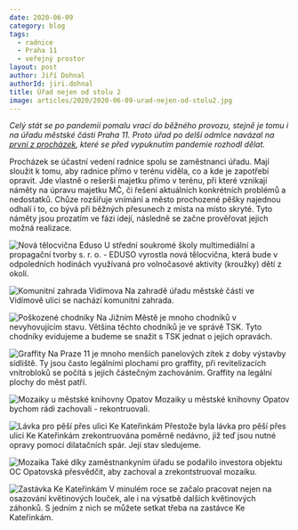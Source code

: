 ```yaml
---
date: 2020-06-09
category: blog
tags: 
  - radnice
  - Praha 11
  - veřejný prostor
layout: post
author: Jiří Dohnal
authorId: jiri.dohnal
title: Úřad nejen od stolu 2
image: articles/2020/2020-06-09-urad-nejen-od-stolu2.jpg
---
```


*Celý stát se po pandemii pomalu vrací do běžného provozu, stejně je tomu i na úřadu městské části Praha 11. Proto úřad po delší odmlce navázal na [první z procházek](https://praha11.pirati.cz/tiskove-zpravy/urad-nejen-od-stolu/), které se před vypuknutím pandemie rozhodl dělat.*

Procházek se účastní vedení radnice spolu se zaměstnanci úřadu. Mají sloužit k tomu, aby radnice přímo v terénu viděla, co a kde je zapotřebí opravit. Jde vlastně o rešerši majetku přímo v terénu, při které vznikají náměty na úpravu majetku MČ, či řešení aktuálních konkrétních problémů a nedostatků. Chůze rozšiřuje vnímání a město prochozené pěšky najednou odhalí i to, co bývá při běžných přesunech z místa na místo skryté. Tyto náměty jsou prozatím ve fázi idejí, následně se začne prověřovat jejich možná realizace.


![Nová tělocvična Eduso](/assets/img/articles/2020/2020-06-09-urad-nejen-od-stolu2-I.jpg)
U střední soukromé školy multimediální a propagační tvorby s. r. o. - EDUSO vyrostla nová tělocvična, která bude v odpoledních hodinách využívaná pro volnočasové aktivity (kroužky) dětí z okolí.

![Komunitní zahrada Vidímova](/assets/img/articles/2020/2020-06-09-urad-nejen-od-stolu2-II.jpg)
Na zahradě úřadu městské části ve Vidímově ulici se nachází komunitní zahrada.

![Poškozené chodníky](/assets/img/articles/2020/2020-06-09-urad-nejen-od-stolu2-III.jpg)
Na Jižním Městě je mnoho chodníků v nevyhovujícím stavu. Většina těchto chodníků je ve správě TSK. Tyto chodníky evidujeme a budeme se snažit s TSK jednat o jejich opravách.

![Graffity](/assets/img/articles/2020/2020-06-09-urad-nejen-od-stolu2-IV.jpg)
Na Praze 11 je mnoho menších panelových zítek z doby výstavby sídliště. Ty jsou často legálními plochami pro graffity, při revitelizacích vnitrobloků se počítá s jejich částečným zachováním. Graffity na legální plochy do měst patří.

![Mozaiky u městské knihovny Opatov](/assets/img/articles/2020/2020-06-09-urad-nejen-od-stolu2-V.jpg)
Mozaiky u městské knihovny Opatov bychom rádi zachovali - rekontruovali.

![Lávka pro pěší přes ulici Ke Kateřinkám](/assets/img/articles/2020/2020-06-09-urad-nejen-od-stolu2-VI.jpg)
Přestože byla lávka pro pěší přes ulici Ke Kateřinkám zrekontruována poměrně nedávno, již teď jsou nutné opravy pomocí dilatačních spár. Její stav sledujeme.

![Mozaika](/assets/img/articles/2020/2020-06-09-urad-nejen-od-stolu2-VII.jpg)
Také díky zaměstnankyním úřadu se podařilo investora objektu OC Opatovská přesvědčit, aby zachoval a zrekontstruoval mozaiku.

![Zastávka Ke Kateřinkám](/assets/img/articles/2020/2020-06-09-urad-nejen-od-stolu2-VIII.jpg)
V minulém roce se začalo pracovat nejen na osazování květinových louček, ale i na výsatbě dalších květinových záhonků. S jedním z nich se můžete setkat třeba na zastávce Ke Kateřinkám.
